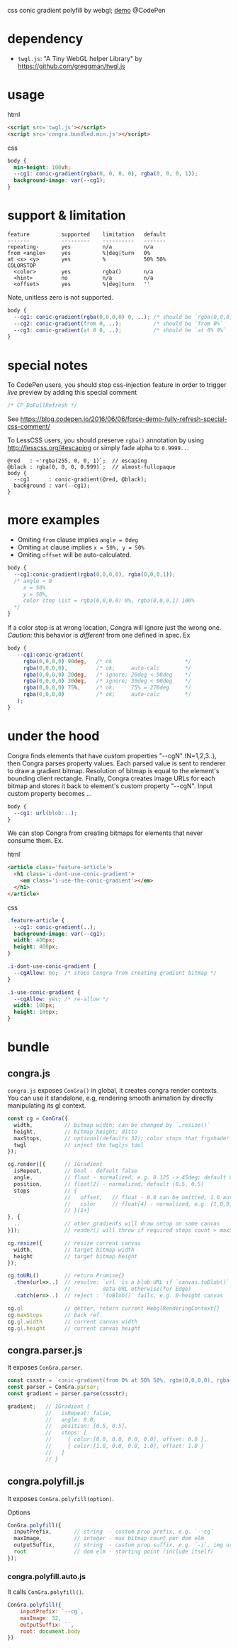 css conic gradient polyfill by webgl; 
[demo](https://codepen.io/ycw/pen/yGEYGw) @CodePen



# dependency

- `twgl.js`: "A Tiny WebGL helper Library" by https://github.com/greggman/twgl.js



# usage
html
```html
<script src='twgl.js'></script>
<script src='congra.bundled.min.js'></script>
```
css
```css
body {
  min-height: 100vh;
  --cg1: conic-gradient(rgba(0, 0, 0, 0), rgba(0, 0, 0, 1));
  background-image: var(--cg1);
}
```



# support & limitation

```
feature          supported    limitation   default
-------          ---------    ----------   -------
repeating-       yes          n/a          n/a      
from <angle>     yes          %|deg|turn   0%
at <x> <y>       yes          %            50% 50%
COLORSTOP
  <color>        yes          rgba()       n/a
  <hint>         no           n/a          n/a
  <offset>       yes          %|deg|turn   ''
```

Note, unitless zero is not supported. 
```css
body {
  --cg1: conic-gradient(rgba(0,0,0,0) 0, ..); /* should be `rgba(0,0,0,0) 0%`  */
  --cg2: conic-gradient(from 0, ..);          /* should be `from 0%`           */
  --cg3: conic-gradient(at 0 0, ..);          /* should be `at 0% 0%`          */
}
```



# special notes

To CodePen users, you should stop css-injection feature in order to trigger *live* preview by adding this special comment
```css
/* CP_DoFullRefresh */
```
See https://blog.codepen.io/2016/06/06/force-demo-fully-refresh-special-css-comment/

To LessCSS users, you should preserve `rgba()` annotation by using http://lesscss.org/#escaping or simply fade alpha to `0.9999..`.
```lesscss
@red   : ~'rgba(255, 0, 0, 1)`;  // escaping
@black : rgba(0, 0, 0, 0.999)`;  // almost-fullopaque
body {
  --cg1      : conic-gradient(@red, @black);
  background : var(--cg1);
}
```



# more examples

- Omiting `from` clause implies `angle = 0deg`
- Omiting `at` clause implies `x = 50%, y = 50%`
- Omiting `offset` will be auto-calculated.
```css 
body {
  --cg1:conic-gradient(rgba(0,0,0,0), rgba(0,0,0,1));
  /* angle = 0
     x = 50%
     y = 50%,
     color stop list = rgba(0,0,0,0) 0%, rgba(0,0,0,1) 100%
  */
}
```

If a color stop is at wrong location, Congra will ignore just the wrong one. 
*Caution*: this behavior is *different* from one defined in spec.
Ex
```css
body {
   --cg1:conic-gradient(
     rgba(0,0,0,0) 90deg,   /* ok                       */  
     rgba(0,0,0,0),         /* ok;     auto-calc        */
     rgba(0,0,0,0) 20deg,   /* ignore; 20deg < 90deg    */
     rgba(0,0,0,0) 30deg,   /* ignore; 30deg < 90deg    */
     rgba(0,0,0,0) 75%,     /* ok;     75% = 270deg     */
     rgba(0,0,0,0)          /* ok;     auto-calc        */
   );
}
```



# under the hood
Congra finds elements that have custom properties "--cgN" (N=1,2,3..), then Congra parses property values.
Each parsed value is sent to renderer to draw a gradient bitmap. Resolution of bitmap is equal to the element's bounding client rectangle. Finally, Congra creates image URLs for each bitmap and stores it back to element's custom property "--cgN".
Input custom property becomes ...
```css
body {
  --cg1: url(blob:..);
}
```

We can stop Congra from creating bitmaps for elements that never consume them.
Ex.

html
```html
<article class='feature-article'>
  <h1 class='i-dont-use-conic-gradient'>
    <em class='i-use-the-conic-gradient'></em>
  </h1>
</article>
```

css
```css
.feature-article { 
  --cg1: conic-gradient(..);
  background-image: var(--cg1);
  width: 400px;
  height: 400px;
}

.i-dont-use-conic-gradient {
  --cgAllow: no;  /* stops Congra from creating gradient bitmap */
}

.i-use-conic-gradient {
  --cgAllow: yes; /* re-allow */
  width: 100px;
  height: 100px;
}
```



# bundle

## congra.js 
`congra.js` exposes `ConGra()` in global, it creates congra render contexts. You can use it standalone,
e.g, rendering smooth animation by directly manipulating its gl context. 

```js
const cg = ConGra({
  width,          // bitmap width; can be changed by `.resize()`
  height,         // bitmap height; ditto
  maxStops,       // optional(defaults 32); color stops that frgshader supports.
  twgl            // inject the twgljs tool
});

cg.render([{      // IGradient
  isRepeat,       // bool - default false
  angle,          // float - normalized, e.g. 0.125 -> 45deg; default 0.0
  position,       // float[2] - normalized; default [0.5, 0.5]
  stops           // { 
                  //   offset,   // float - 0.0 can be omitted, 1.0 auto gen sliently
                  //   color     // float[4] - normalized, e.g. [1,0,0,1] -> opaque red
                  // }[1+]
}, {
  ..              // other gradients will draw ontop on same canvas
}]);              // render() will throw if required stops count > maxStops

cg.resize({       // resize current canvas
  width,          // target bitmap width 
  height          // target bitmap height
});

cg.toURL()        // return Promise{} 
  .then(url=>..)  // resolve: `url` is a blob URL if `canvas.toBlob()` is supported,
                  //          data URL otherwise(for Edge)
  .catch(er=>..)  // reject : `toBlob()` fails, e.g. 0-height canvas

cg.gl             // getter, return current WebglRenderingContext{}
cg.maxStops       // back ref.
cg.gl.width       // current canvas width
cg.gl.height      // current canvas height
```



## congra.parser.js

It exposes `ConGra.parser`.
```js
const cssstr = `conic-gradient(from 0% at 50% 50%, rgba(0,0,0,0), rgba(255,0,0,1))`;
const parser = ConGra.parser;
const gradient = parser.parse(cssstr);

gradient;   // IGradient {
            //   isRepeat: false,
            //   angle: 0.0,
            //   position: [0.5, 0.5],
            //   stops: [
            //     { color:[0.0, 0.0, 0.0, 0.0], offset: 0.0 },
            //     { color:[1.0, 0.0, 0.0, 1.0], offset: 1.0 }
            //   ]
            // }
```



## congra.polyfill.js

It exposes `ConGra.polyfill(option)`.

Options
```js
ConGra.polyfill({
  inputPrefix,       // string  - custom prop prefix, e.g. `--cg`
  maxImage,          // integer - max bitmap count per dom elm
  outputSuffix,      // string  - custom prop suffix, e.g. `-i`, img url will be injected to `--cg1-i`
  root               // dom elm - starting point (include itself)
});
```


### congra.polyfill.auto.js

It calls `ConGra.polyfill()`.

```js
ConGra.polyfill({
    inputPrefix: `--cg`,
    maxImage: 32,
    outputSuffix: ``,
    root: document.body
})
```

